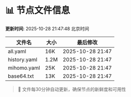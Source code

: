 # 📊 节点文件信息

**更新时间**: 2025-10-28 21:47:48 北京时间

| 文件名 | 大小 | 最后修改 |
|--------|------|----------|
| all.yaml | 16K | 2025-10-28 21:47 |
| history.yaml | 1.2M | 2025-10-28 21:47 |
| mihomo.yaml | 25K | 2025-10-28 21:47 |
| base64.txt | 13K | 2025-10-28 21:47 |

> 🔄 文件每30分钟自动更新，确保节点的新鲜度和可用性
